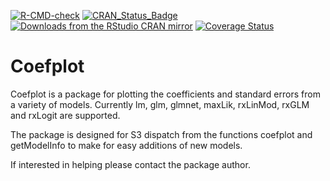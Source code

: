 <!-- badges: start -->

[![R-CMD-check](https://github.com/jaredlander/coefplot/workflows/R-CMD-check/badge.svg)](https://github.com/jaredlander/coefplot/actions)
[![CRAN_Status_Badge](https://www.r-pkg.org/badges/version/coefplot)](https://CRAN.R-project.org/package=coefplot)
[![Downloads from the RStudio CRAN
mirror](https://cranlogs.r-pkg.org/badges/coefplot)](https://CRAN.R-project.org/package=coefplot)
[![Coverage
Status](https://img.shields.io/codecov/c/github/jaredlander/coefplot/master.svg)](https://codecov.io/github/jaredlander/coefplot?branch=master)
<!-- badges: end -->

<!-- README.md is generated from README.Rmd. Please edit that file -->

# Coefplot

Coefplot is a package for plotting the coefficients and standard errors
from a variety of models. Currently lm, glm, glmnet, maxLik, rxLinMod,
rxGLM and rxLogit are supported.

The package is designed for S3 dispatch from the functions coefplot and
getModelInfo to make for easy additions of new models.

If interested in helping please contact the package author.
